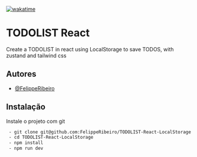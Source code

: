 [![wakatime](https://wakatime.com/badge/user/2f348d83-96c0-482b-ae6c-a687ad5fa937/project/018bdd68-902b-4bc8-9341-a0ded0625227.svg)](https://wakatime.com/badge/user/2f348d83-96c0-482b-ae6c-a687ad5fa937/project/018bdd68-902b-4bc8-9341-a0ded0625227)

# TODOLIST React

Create a TODOLIST in react using LocalStorage to save TODOS, with zustand and tailwind css

## Autores

- [@FelippeRibeiro](https://www.github.com/FelippeRibeiro)

## Instalação

Instale o projeto com git

```bash
 - git clone git@github.com:FelippeRibeiro/TODOLIST-React-LocalStorage.git
 - cd TODOLIST-React-LocalStorage
 - npm install
 - npm run dev
```
